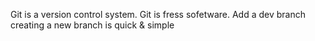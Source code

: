 Git is a version control system.
Git is fress sofetware.
Add a dev branch
creating a new branch is quick & simple 
